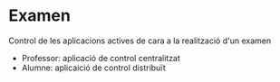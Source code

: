 # Examen
Control de les aplicacions  actives de cara a la realització d'un examen

* Professor: aplicació de control centralitzat
* Alumne: aplicaició de control distribuït
